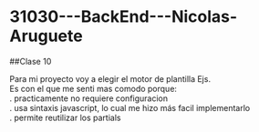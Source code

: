 # 31030---BackEnd---Nicolas-Aruguete

##Clase 10

Para mi proyecto voy a elegir el motor de plantilla Ejs.  
Es con el que me senti mas comodo porque:  
. practicamente no requiere configuracion  
. usa sintaxis javascript, lo cual me hizo más facil implementarlo  
. permite reutilizar los partials   
